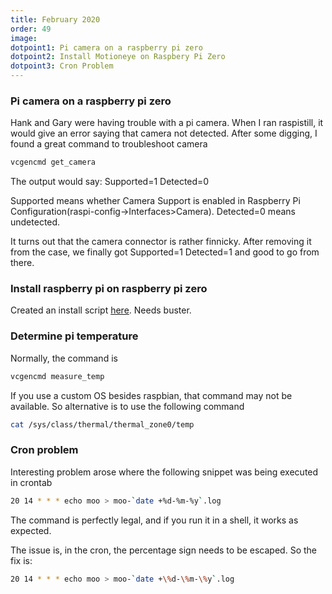 ```yaml
---
title: February 2020
order: 49
image: 
dotpoint1: Pi camera on a raspberry pi zero
dotpoint2: Install Motioneye on Raspbery Pi Zero
dotpoint3: Cron Problem
---
```


### Pi camera on a raspberry pi zero

Hank and Gary were having trouble with a pi camera. When I ran raspistill, it would give an error saying that camera not detected.
After some digging, I found a great command to troubleshoot camera

```sh
vcgencmd get_camera
```

The output would say: Supported=1 Detected=0

Supported means whether Camera Support is enabled in Raspberry Pi Configuration(raspi-config->Interfaces>Camera).
Detected=0 means undetected.

It turns out that the camera connector is rather finnicky. After removing it from the case, we finally got
Supported=1 Detected=1 and good to go from there.

### Install raspberry pi on raspberry pi zero

Created an install script [here](https://raspberrypisig.com/blog/raspbian/2020/02/09/install-motioneye-raspbian/). Needs buster.


### Determine pi temperature

Normally, the command is

```sh
vcgencmd measure_temp
```

If you use a custom OS besides raspbian, that command may not be available. So alternative is to use the following command

```sh
cat /sys/class/thermal/thermal_zone0/temp
```

### Cron problem

Interesting problem arose where the following snippet was being executed in crontab

```sh
20 14 * * * echo moo > moo-`date +%d-%m-%y`.log
```

The command is perfectly legal, and if you run it in a shell, it works as expected.

The issue is, in the cron, the percentage sign needs to be escaped. So the fix is:

```sh
20 14 * * * echo moo > moo-`date +\%d-\%m-\%y`.log
```









